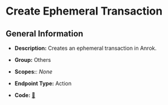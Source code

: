 # Create Ephemeral Transaction

## General Information

- **Description:** Creates an ephemeral transaction in Anrok.

- **Group:** Others
- **Scopes:**: _None_
- **Endpoint Type:** Action
- **Code:** [🔗](https://github.com/NangoHQ/integration-templates/tree/main/integrations/anrok/actions/create-ephemeral-transaction.ts)
